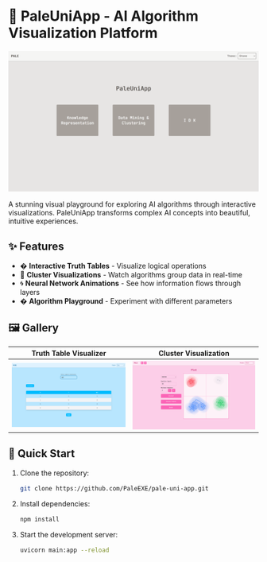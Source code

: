 # 🌌 PaleUniApp - AI Algorithm Visualization Platform

![PaleUniApp Banner](gh_imgs/Home.png)

A stunning visual playground for exploring AI algorithms through interactive visualizations. PaleUniApp transforms complex AI concepts into beautiful, intuitive experiences.

## ✨ Features

- � **Interactive Truth Tables** - Visualize logical operations
- 🌠 **Cluster Visualizations** - Watch algorithms group data in real-time
- 🌀 **Neural Network Animations** - See how information flows through layers
- � **Algorithm Playground** - Experiment with different parameters

## 🖼️ Gallery

| Truth Table Visualizer         | Cluster Visualization           |
| ------------------------------ | ------------------------------- |
| ![Truth Table](gh_imgs/TT.png) | ![Cluster](gh_imgs/Cluster2.png) |

## 🚀 Quick Start

1. Clone the repository:

   ```bash
   git clone https://github.com/PaleEXE/pale-uni-app.git
   ```

2. Install dependencies:

   ```bash
   npm install
   ```

3. Start the development server:
   ```bash
   uvicorn main:app --reload
   ```
